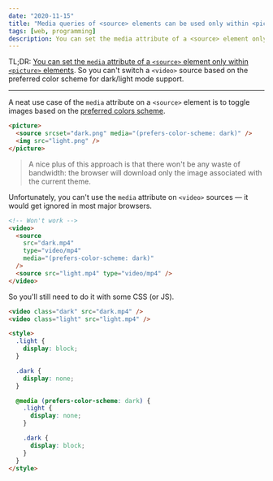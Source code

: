 ```yaml
---
date: "2020-11-15"
title: "Media queries of <source> elements can be used only within <picture> elements"
tags: [web, programming]
description: You can set the media attribute of a <source> element only within <picture> elements. So you can't switch a <video> source based on the preferred color scheme for dark/light mode support.
---
```


TL;DR: [You can set the `media` attribute of a `<source>` element only within `<picture>` elements](https://developer.mozilla.org/en-US/docs/Web/HTML/Element/source). So you can't switch a `<video>` source based on the preferred color scheme for dark/light mode support.

---

A neat use case of the `media` attribute on a `<source>` element is to toggle images based on the [preferred colors scheme](https://developer.mozilla.org/en-US/docs/Web/CSS/@media/prefers-color-scheme).

```html
<picture>
  <source srcset="dark.png" media="(prefers-color-scheme: dark)" />
  <img src="light.png" />
</picture>
```

> A nice plus of this approach is that there won't be any waste of bandwidth: the browser will download only the image associated with the current theme.

Unfortunately, you can't use the `media` attribute on `<video>` sources — it would get ignored in most major browsers.

```html
<!-- Won't work -->
<video>
  <source
    src="dark.mp4"
    type="video/mp4"
    media="(prefers-color-scheme: dark)"
  />
  <source src="light.mp4" type="video/mp4" />
</video>
```

So you'll still need to do it with some CSS (or JS).

```html
<video class="dark" src="dark.mp4" />
<video class="light" src="light.mp4" />

<style>
  .light {
    display: block;
  }

  .dark {
    display: none;
  }

  @media (prefers-color-scheme: dark) {
    .light {
      display: none;
    }

    .dark {
      display: block;
    }
  }
</style>
```
